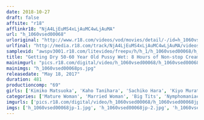 ```yaml
---
date: 2018-10-27
draft: false
affsite: "r18"
afflinkr18: "NjA4LjEuMS4xLjAuMC4wLjAuMA"
url: "h_1060vsed00068"
urloriginal: "http://www.r18.com/videos/vod/movies/detail/-/id=h_1060vsed00068"
urlfinal: "http://media.r18.com/track/NjA4LjEuMS4xLjAuMC4wLjAuMA/videos/vod/movies/detail/-/id=h_1060vsed00068"
samplevid: "awspv3001.r18.com/litevideo/freepv/h/h_1/h_1060vsed00068/h_1060vsed00068_dmb_w.mp4"
title: "Getting Dry 50-60 Year Old Pussy Wet: 8 Hours of Non-stop Creampies"
mainimgurl: "pics.r18.com/digital/video/h_1060vsed00068/h_1060vsed00068ps.jpg"
mainimgs: "h_1060vsed00068ps.jpg"
releasedate: "May 18, 2017"
duration: 481
productioncomp: "69"
girls: ['Kimiko Matsuoka', 'Kaho Tanihara', 'Sachiko Hara', 'Kiyo Murata', 'Kaede Hino', 'Hiroe Masumiya']
categories: ['Mature Woman', 'Married Woman', 'Big Tits', 'Nymphomaniac', 'Over 4 Hours']
imgurls: ['pics.r18.com/digital/video/h_1060vsed00068/h_1060vsed00068jp-1.jpg', 'pics.r18.com/digital/video/h_1060vsed00068/h_1060vsed00068jp-2.jpg', 'pics.r18.com/digital/video/h_1060vsed00068/h_1060vsed00068jp-3.jpg', 'pics.r18.com/digital/video/h_1060vsed00068/h_1060vsed00068jp-4.jpg', 'pics.r18.com/digital/video/h_1060vsed00068/h_1060vsed00068jp-5.jpg', 'pics.r18.com/digital/video/h_1060vsed00068/h_1060vsed00068jp-6.jpg', 'pics.r18.com/digital/video/h_1060vsed00068/h_1060vsed00068jp-7.jpg', 'pics.r18.com/digital/video/h_1060vsed00068/h_1060vsed00068jp-8.jpg', 'pics.r18.com/digital/video/h_1060vsed00068/h_1060vsed00068jp-9.jpg', 'pics.r18.com/digital/video/h_1060vsed00068/h_1060vsed00068jp-10.jpg', 'pics.r18.com/digital/video/h_1060vsed00068/h_1060vsed00068jp-11.jpg', 'pics.r18.com/digital/video/h_1060vsed00068/h_1060vsed00068jp-12.jpg', 'pics.r18.com/digital/video/h_1060vsed00068/h_1060vsed00068jp-13.jpg', 'pics.r18.com/digital/video/h_1060vsed00068/h_1060vsed00068jp-14.jpg', 'pics.r18.com/digital/video/h_1060vsed00068/h_1060vsed00068jp-15.jpg', 'pics.r18.com/digital/video/h_1060vsed00068/h_1060vsed00068jp-16.jpg', 'pics.r18.com/digital/video/h_1060vsed00068/h_1060vsed00068jp-17.jpg', 'pics.r18.com/digital/video/h_1060vsed00068/h_1060vsed00068jp-18.jpg', 'pics.r18.com/digital/video/h_1060vsed00068/h_1060vsed00068jp-19.jpg', 'pics.r18.com/digital/video/h_1060vsed00068/h_1060vsed00068jp-20.jpg']
imgs: ['h_1060vsed00068jp-1.jpg', 'h_1060vsed00068jp-2.jpg', 'h_1060vsed00068jp-3.jpg', 'h_1060vsed00068jp-4.jpg', 'h_1060vsed00068jp-5.jpg', 'h_1060vsed00068jp-6.jpg', 'h_1060vsed00068jp-7.jpg', 'h_1060vsed00068jp-8.jpg', 'h_1060vsed00068jp-9.jpg', 'h_1060vsed00068jp-10.jpg', 'h_1060vsed00068jp-11.jpg', 'h_1060vsed00068jp-12.jpg', 'h_1060vsed00068jp-13.jpg', 'h_1060vsed00068jp-14.jpg', 'h_1060vsed00068jp-15.jpg', 'h_1060vsed00068jp-16.jpg', 'h_1060vsed00068jp-17.jpg', 'h_1060vsed00068jp-18.jpg', 'h_1060vsed00068jp-19.jpg', 'h_1060vsed00068jp-20.jpg']
---
```


